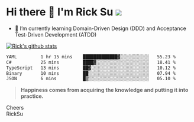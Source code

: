 # Hi there 👋 I'm Rick Su ![](https://komarev.com/ghpvc/?username=ricksu978)
<!--
**ricksu978/ricksu978** is a ✨ _special_ ✨ repository because its `README.md` (this file) appears on your GitHub profile.

Here are some ideas to get you started:

- 🔭 I’m currently working on ...
-->
- 🌱 I’m currently learning Domain-Driven Design (DDD) and Acceptance Test-Driven Development (ATDD)
<!--
- 👯 I’m looking to collaborate on ...
- 🤔 I’m looking for help with ...
- 💬 Ask me about ...
- 📫 How to reach me: ...
- 😄 Pronouns: ...
- ⚡ Fun fact: ...
-->
[![Rick's github stats](https://github-readme-stats.vercel.app/api?username=ricksu978&theme=dark)](https://github.com/ricksu978/ricksu978)

<!--START_SECTION:waka-->

```txt
YAML         1 hr 15 mins    █████████████▓░░░░░░░░░░░   55.23 %
C#           25 mins         ████▓░░░░░░░░░░░░░░░░░░░░   18.41 %
TypeScript   13 mins         ██▓░░░░░░░░░░░░░░░░░░░░░░   10.12 %
Binary       10 mins         ██░░░░░░░░░░░░░░░░░░░░░░░   07.94 %
JSON         6 mins          █▒░░░░░░░░░░░░░░░░░░░░░░░   05.10 %
```

<!--END_SECTION:waka-->

> **Happiness comes from acquiring the knowledge and putting it into practice.**

Cheers  
RickSu 
